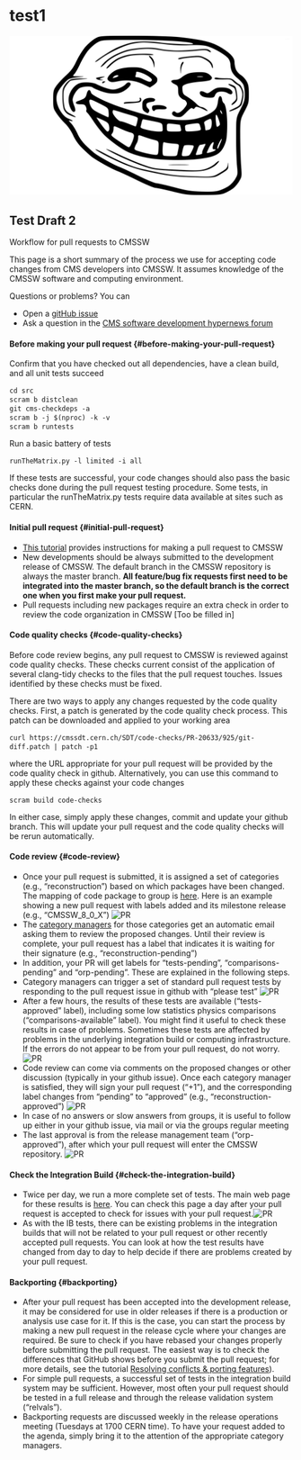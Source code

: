 # test1

![](../.gitbook/assets/trollface.jpg)

## Test Draft 2

  
Workflow for pull requests to CMSSW

This page is a short summary of the process we use for accepting code changes from CMS developers into CMSSW. It assumes knowledge of the CMSSW software and computing environment.

Questions or problems? You can

* Open a [gitHub issue](https://github.com/cms-sw/cmssw/issues)
* Ask a question in the [CMS software development hypernews forum](https://hypernews.cern.ch/HyperNews/CMS/get/swDevelopment.html)

#### Before making your pull request {#before-making-your-pull-request}

Confirm that you have checked out all dependencies, have a clean build, and all unit tests succeed

```text
cd src
scram b distclean 
git cms-checkdeps -a
scram b -j $(nproc) -k -v
scram b runtests
```

Run a basic battery of tests

```text
runTheMatrix.py -l limited -i all
```

If these tests are successful, your code changes should also pass the basic checks done during the pull request testing procedure. Some tests, in particular the runTheMatrix.py tests require data available at sites such as CERN.

#### Initial pull request {#initial-pull-request}

* [This tutorial](http://cms-sw.github.io/tutorial.html) provides instructions for making a pull request to CMSSW
* New developments should be always submitted to the development release of CMSSW. The default branch in the CMSSW repository is always the master branch. **All feature/bug fix requests first need to be integrated into the master branch, so the default branch is the correct one when you first make your pull request.**
* Pull requests including new packages require an extra check in order to review the code organization in CMSSW \[Too be filled in\]

#### Code quality checks {#code-quality-checks}

Before code review begins, any pull request to CMSSW is reviewed against code quality checks. These checks current consist of the application of several clang-tidy checks to the files that the pull request touches. Issues identified by these checks must be fixed.

There are two ways to apply any changes requested by the code quality checks. First, a patch is generated by the code quality check process. This patch can be downloaded and applied to your working area

```text
curl https://cmssdt.cern.ch/SDT/code-checks/PR-20633/925/git-diff.patch | patch -p1
```

where the URL appropriate for your pull request will be provided by the code quality check in github. Alternatively, you can use this command to apply these checks against your code changes

```text
scram build code-checks
```

In either case, simply apply these changes, commit and update your github branch. This will update your pull request and the code quality checks will be rerun automatically.

#### Code review {#code-review}

* Once your pull request is submitted, it is assigned a set of categories \(e.g., “reconstruction”\) based on which packages have been changed. The mapping of code package to group is [here](https://github.com/cms-sw/cms-bot/blob/master/categories.py). Here is an example showing a new pull request with labels added and its milestone release \(e.g., “CMSSW\_8\_0\_X”\) ![PR](http://cms-sw.github.io/images/PR_addLabels.png)
* The [category managers](https://github.com/cms-sw/cms-bot/blob/master/categories.py) for those categories get an automatic email asking them to review the proposed changes. Until their review is complete, your pull request has a label that indicates it is waiting for their signature \(e.g., “reconstruction-pending”\)
* In addition, your PR will get labels for “tests-pending”, “comparisons-pending” and “orp-pending”. These are explained in the following steps.
* Category managers can trigger a set of standard pull request tests by responding to the pull request issue in github with “please test” ![PR](http://cms-sw.github.io/images/PR_pleaseTest.png)
* After a few hours, the results of these tests are available \(“tests-approved” label\), including some low statistics physics comparisons \(“comparisons-available” label\). You might find it useful to check these results in case of problems. Sometimes these tests are affected by problems in the underlying integration build or computing infrastructure. If the errors do not appear to be from your pull request, do not worry.![PR](http://cms-sw.github.io/images/PR_comparisonDone.png)
* Code review can come via comments on the proposed changes or other discussion \(typically in your github issue\). Once each category manager is satisfied, they will sign your pull request \(“+1”\), and the corresponding label changes from “pending” to “approved” \(e.g., “reconstruction-approved”\) ![PR](http://cms-sw.github.io/images/PR_reviewerComplete.png)
* In case of no answers or slow answers from groups, it is useful to follow up either in your github issue, via mail or via the groups regular meeting
* The last approval is from the release management team \(“orp-approved”\), after which your pull request will enter the CMSSW repository. ![PR](http://cms-sw.github.io/images/PR_orpApproval.png)

#### Check the Integration Build {#check-the-integration-build}

* Twice per day, we run a more complete set of tests. The main web page for these results is [here](https://cmssdt.cern.ch/SDT/html/showIB.html). You can check this page a day after your pull request is accepted to check for issues with your pull request.![PR](http://cms-sw.github.io/images/PR_IntegrationBuilds.png)
* As with the IB tests, there can be existing problems in the integration builds that will not be related to your pull request or other recently accepted pull requests. You can look at how the test results have changed from day to day to help decide if there are problems created by your pull request.

#### Backporting {#backporting}

* After your pull request has been accepted into the development release, it may be considered for use in older releases if there is a production or analysis use case for it. If this is the case, you can start the process by making a new pull request in the release cycle where your changes are required. Be sure to check if you have rebased your changes properly before submitting the pull request. The easiest way is to check the differences that GitHub shows before you submit the pull request; for more details, see the tutorial [Resolving conflicts & porting features](http://cms-sw.github.io/tutorial-resolve-conflicts.html)\).
* For simple pull requests, a successful set of tests in the integration build system may be sufficient. However, most often your pull request should be tested in a full release and through the release validation system \(“relvals”\).
* Backporting requests are discussed weekly in the release operations meeting \(Tuesdays at 1700 CERN time\). To have your request added to the agenda, simply bring it to the attention of the appropriate category managers.

